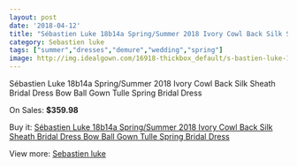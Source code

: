 ```yaml
---
layout: post
date: '2018-04-12'
title: "Sébastien Luke 18b14a Spring/Summer 2018 Ivory Cowl Back Silk Sheath Bridal Dress Bow Ball Gown Tulle Spring Bridal Dress"
category: Sebastien luke
tags: ["summer","dresses","demure","wedding","spring"]
image: http://img.idealgown.com/16918-thickbox_default/s-bastien-luke-18b14a-spring-summer-2018-ivory-cowl-back-silk-sheath-bridal-dress-bow-ball-gown-tulle-spring-bridal-dress.jpg
---
```

Sébastien Luke 18b14a Spring/Summer 2018 Ivory Cowl Back Silk Sheath Bridal Dress Bow Ball Gown Tulle Spring Bridal Dress

On Sales: **$359.98**
<a href="https://www.idealgown.com/en/sebastien-luke/6703-s-bastien-luke-18b14a-spring-summer-2018-ivory-cowl-back-silk-sheath-bridal-dress-bow-ball-gown-tulle-spring-bridal-dress.html"><amp-img layout="responsive" width="600" height="600" src="//img.idealgown.com/16918-thickbox_default/s-bastien-luke-18b14a-spring-summer-2018-ivory-cowl-back-silk-sheath-bridal-dress-bow-ball-gown-tulle-spring-bridal-dress.jpg" alt="Sébastien Luke 18b14a Spring/Summer 2018 Ivory Cowl Back Silk Sheath Bridal Dress Bow Ball Gown Tulle Spring Bridal Dress 0" /></a>
<a href="https://www.idealgown.com/en/sebastien-luke/6703-s-bastien-luke-18b14a-spring-summer-2018-ivory-cowl-back-silk-sheath-bridal-dress-bow-ball-gown-tulle-spring-bridal-dress.html"><amp-img layout="responsive" width="600" height="600" src="//img.idealgown.com/16921-thickbox_default/s-bastien-luke-18b14a-spring-summer-2018-ivory-cowl-back-silk-sheath-bridal-dress-bow-ball-gown-tulle-spring-bridal-dress.jpg" alt="Sébastien Luke 18b14a Spring/Summer 2018 Ivory Cowl Back Silk Sheath Bridal Dress Bow Ball Gown Tulle Spring Bridal Dress 1" /></a>
<a href="https://www.idealgown.com/en/sebastien-luke/6703-s-bastien-luke-18b14a-spring-summer-2018-ivory-cowl-back-silk-sheath-bridal-dress-bow-ball-gown-tulle-spring-bridal-dress.html"><amp-img layout="responsive" width="600" height="600" src="//img.idealgown.com/16920-thickbox_default/s-bastien-luke-18b14a-spring-summer-2018-ivory-cowl-back-silk-sheath-bridal-dress-bow-ball-gown-tulle-spring-bridal-dress.jpg" alt="Sébastien Luke 18b14a Spring/Summer 2018 Ivory Cowl Back Silk Sheath Bridal Dress Bow Ball Gown Tulle Spring Bridal Dress 2" /></a>
<a href="https://www.idealgown.com/en/sebastien-luke/6703-s-bastien-luke-18b14a-spring-summer-2018-ivory-cowl-back-silk-sheath-bridal-dress-bow-ball-gown-tulle-spring-bridal-dress.html"><amp-img layout="responsive" width="600" height="600" src="//img.idealgown.com/16919-thickbox_default/s-bastien-luke-18b14a-spring-summer-2018-ivory-cowl-back-silk-sheath-bridal-dress-bow-ball-gown-tulle-spring-bridal-dress.jpg" alt="Sébastien Luke 18b14a Spring/Summer 2018 Ivory Cowl Back Silk Sheath Bridal Dress Bow Ball Gown Tulle Spring Bridal Dress 3" /></a>

Buy it: [Sébastien Luke 18b14a Spring/Summer 2018 Ivory Cowl Back Silk Sheath Bridal Dress Bow Ball Gown Tulle Spring Bridal Dress](https://www.idealgown.com/en/sebastien-luke/6703-s-bastien-luke-18b14a-spring-summer-2018-ivory-cowl-back-silk-sheath-bridal-dress-bow-ball-gown-tulle-spring-bridal-dress.html "Sébastien Luke 18b14a Spring/Summer 2018 Ivory Cowl Back Silk Sheath Bridal Dress Bow Ball Gown Tulle Spring Bridal Dress")

View more: [Sebastien luke](https://www.idealgown.com/en/107-sebastien-luke "Sebastien luke")